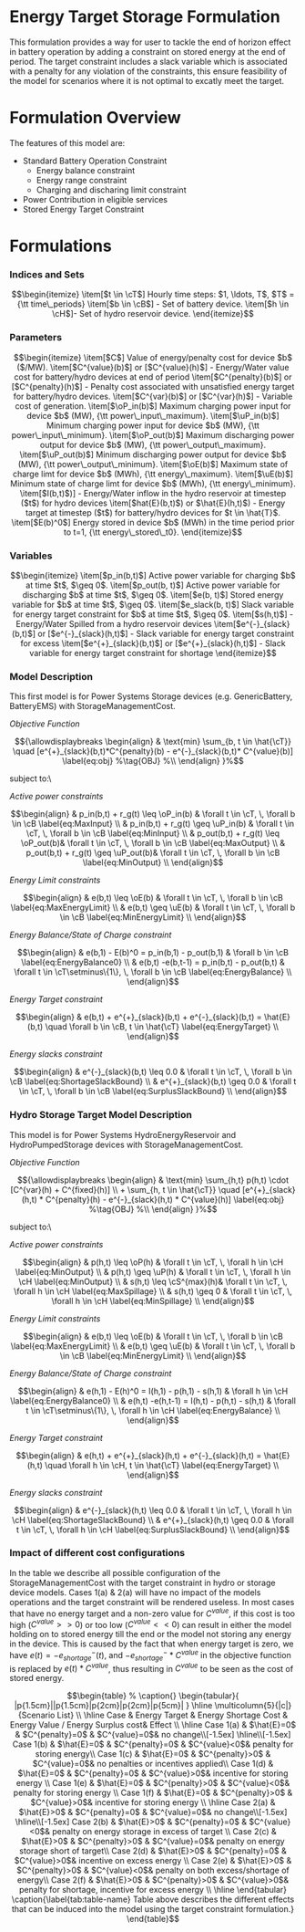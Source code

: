 # Energy Target Storage Formulation
This formulation provides a way for user to tackle the end of horizon effect in battery operation by adding a constraint on stored energy at the end of period. The target constraint includes a slack variable which is associated with a penalty for any violation of the constraints, this ensure feasibility of the model for scenarios where it is not optimal to excatly meet the target.

# Formulation Overview
 The features of this model are:
- Standard Battery Operation Constraint
  - Energy balance constraint
  - Energy range constraint
  - Charging and discharing limit constraint
- Power Contribution in eligible services 
- Stored Energy Target Constraint 


# Formulations
### Indices and Sets
```math
\begin{itemize}
	\item[$t \in \cT$] Hourly time steps: $1, \ldots, T$, $T$ = {\tt time\_periods}
    \item[$b \in \cB$] - Set of battery device.
    \item[$h \in \cH$]- Set of hydro reservoir device.
\end{itemize}
```
### Parameters
```math
\begin{itemize}
	\item[$C$]  Value of energy/penalty cost for device $b$ ($/MW).
    \item[$C^{value}(b)$] or [$C^{value}(h)$]  - Energy/Water value cost for battery/hydro devices at end of period
    \item[$C^{penalty}(b)$] or  [$C^{penalty}(h)$] - Penalty cost associated with unsatisfied energy target for battery/hydro devices.
    \item[$C^{var}(b)$] or [$C^{var}(h)$] - Variable cost of generation.
	\item[$\oP_in(b)$]   Maximum charging power input for device $b$ (MW), {\tt power\_input\_maximum}.
	\item[$\uP_in(b)$]   Minimum charging power input for device $b$ (MW), {\tt power\_input\_minimum}.
    \item[$\oP_out(b)$]   Maximum discharging power output for device $b$ (MW), {\tt power\_output\_maximum}.
	\item[$\uP_out(b)$]   Minimum discharging power output for device $b$ (MW), {\tt power\_output\_minimum}.
    \item[$\oE(b)$] Maximum state of charge limt for device $b$ (MWh), {\tt energy\_maximum}.
    \item[$\uE(b)$] Minimum state of charge limt for device $b$ (MWh), {\tt energy\_minimum}.
	\item[$I(b,t)$)] - Energy/Water inflow in the hydro reservoir at timestep ($t$) for hydro devices
    \item[$hat{E}(b,t)$)  or $\hat{E}(h,t)$) - Energy target at timestep ($t$) for battery/hydro devices for $t \in \hat{T}$.
	\item[$E(b)^0$]   Energy stored in device $b$ (MWh) in the time period prior to t=1, {\tt energy\_stored\_t0}.
\end{itemize}
```

### Variables
```math
\begin{itemize}
	\item[$p_in(b,t)$] Active power variable for charging  $b$ at time $t$, $\geq 0$.
	\item[$p_out(b, t)$]  Active power variable for discharging $b$ at time $t$, $\geq 0$.
	\item[$e(b, t)$] Stored energy variable for $b$ at time $t$, $\geq 0$.
	\item[$e_slack(b, t)$] Slack variable for energy target constraint for $b$ at time $t$,  $\geq 0$.
    \item[$s(h,t)$] - Energy/Water Spilled from a hydro reservoir devices
    \item[$e^{-}_{slack}(b,t)$]  or  [$e^{-}_{slack}(h,t)$] - Slack variable for energy target constraint for excess
    \item[$e^{+}_{slack}(b,t)$]  or  [$e^{+}_{slack}(h,t)$] - Slack variable for energy target constraint for shortage
\end{itemize}
```


### Model Description
This first model is for Power Systems Storage devices (e.g. GenericBattery, BatteryEMS) with StorageManagementCost.

*Objective Function*
```math
{\allowdisplaybreaks
\begin{align}
    & \text{min} \sum_{b, t \in \hat{\cT}} \quad [e^{+}_{slack}(b,t)*C^{penalty}(b) - e^{-}_{slack}(b,t)* C^{value}(b)] \label{eq:obj} %\tag{OBJ} %\\
\end{align}
}%
```
subject to:\

*Active power constraints*
```math
\begin{align}
		& p_in(b,t) + r_g(t) \leq  \oP_in(b) & \forall t \in \cT, \, \forall b \in \cB \label{eq:MaxInput} \\
		& p_in(b,t) + r_g(t) \geq  \uP_in(b) & \forall t \in \cT, \, \forall b \in \cB \label{eq:MinInput} \\
        & p_out(b,t) + r_g(t) \leq  \oP_out(b)& \forall t \in \cT, \, \forall b \in \cB \label{eq:MaxOutput} \\
		& p_out(b,t) + r_g(t) \geq  \uP_out(b)& \forall t \in \cT, \, \forall b \in \cB \label{eq:MinOutput} \\
\end{align}
```

*Energy Limit constraints*
```math
\begin{align}
		& e(b,t) \leq  \oE(b) & \forall t \in \cT, \, \forall b \in \cB \label{eq:MaxEnergyLimit} \\
		& e(b,t) \geq  \uE(b) & \forall t \in \cT, \, \forall b \in \cB \label{eq:MinEnergyLimit} \\
\end{align}
```

*Energy Balance/State of Charge constraint*
```math
\begin{align}
		& e(b,1) - E(b)^0 = p_in(b,1) - p_out(b,1) & \forall b \in \cB \label{eq:EnergyBalance0} \\
		& e(b,t) -e(b,t-1) = p_in(b,t) - p_out(b,t) & \forall t \in \cT\setminus\{1\}, \, \forall b \in \cB \label{eq:EnergyBalance} \\
\end{align}
```

*Energy Target constraint*
```math
\begin{align}
        & e(b,t) + e^{+}_{slack}(b,t) + e^{-}_{slack}(b,t) = \hat{E}(b,t) \quad \forall b \in \cB, t \in \hat{\cT} \label{eq:EnergyTarget} \\
\end{align}
```

*Energy slacks constraint*
```math
\begin{align}
		& e^{-}_{slack}(b,t) \leq 0.0 & \forall t \in \cT, \, \forall b \in \cB \label{eq:ShortageSlackBound} \\
		& e^{+}_{slack}(b,t) \geq 0.0 & \forall t \in \cT, \, \forall b \in \cB \label{eq:SurplusSlackBound} \\
\end{align}
```


### Hydro Storage Target Model Description
This model is for Power Systems HydroEnergyReservoir and HydroPumpedStorage devices with StorageManagementCost.

*Objective Function*
```math
{\allowdisplaybreaks
\begin{align}
    & \text{min}   \sum_{h,t} p(h,t) \cdot [C^{var}(h) + C^{fixed}(h)] \\
    + \sum_{h, t \in \hat{\cT}} \quad [e^{+}_{slack}(h,t) * C^{penalty}(h) - e^{-}_{slack}(h,t) * C^{value}(h)]   \label{eq:obj} %\tag{OBJ} %\\
\end{align}
}%
```
subject to:\

*Active power constraints*
```math
\begin{align}
		& p(h,t)  \leq  \oP(h) & \forall t \in \cT, \, \forall h \in \cH \label{eq:MinOutput} \\
		& p(h,t)  \geq  \uP(h) & \forall t \in \cT, \, \forall h \in \cH \label{eq:MinOutput} \\
        & s(h,t) \leq  \cS^{max}(h)& \forall t \in \cT, \, \forall h \in \cH \label{eq:MaxSpillage} \\
		& s(h,t) \geq  0 & \forall t \in \cT, \, \forall h \in \cH \label{eq:MinSpillage} \\
\end{align}
```

*Energy Limit constraints*
```math
\begin{align}
		& e(b,t) \leq  \oE(b) & \forall t \in \cT, \, \forall b \in \cB \label{eq:MaxEnergyLimit} \\
		& e(b,t) \geq  \uE(b) & \forall t \in \cT, \, \forall b \in \cB \label{eq:MinEnergyLimit} \\
\end{align}
```

*Energy Balance/State of Charge constraint*
```math
\begin{align}
		& e(h,1) - E(h)^0 = I(h,1) - p(h,1) - s(h,1) & \forall h \in \cH \label{eq:EnergyBalance0} \\
		& e(h,t) -e(h,t-1) = I(h,t) - p(h,t) - s(h,t) & \forall t \in \cT\setminus\{1\}, \, \forall h \in \cH \label{eq:EnergyBalance} \\
\end{align}
```

*Energy Target constraint*
```math
\begin{align}
        & e(h,t) + e^{+}_{slack}(h,t) + e^{-}_{slack}(h,t) = \hat{E}(h,t) \quad \forall h \in \cH, t \in \hat{\cT} \label{eq:EnergyTarget} \\
\end{align}
```

*Energy slacks constraint*
```math
\begin{align}
		& e^{-}_{slack}(h,t) \leq 0.0 & \forall t \in \cT, \, \forall h \in \cH \label{eq:ShortageSlackBound} \\
		& e^{+}_{slack}(h,t) \geq 0.0 & \forall t \in \cT, \, \forall h \in \cH \label{eq:SurplusSlackBound} \\
\end{align}
```

### Impact of different cost configurations
In the table we describe all possible configuration of the StorageManagementCost with the target constraint in hydro or storage device models. Cases 1(a) & 2(a) will have no impact of the models operations and the target constraint will be rendered useless. In most cases that have no energy target and a non-zero value for $C^{value}$, if this cost is too high ($C^{value} >> 0$) or too low ($C^{value} <<0$) can result in either the model holding on to stored energy till the end or the model not storing any energy in the device. This is caused by the fact that when energy target is zero, we have $e(t) = - e^{-}_{shortage}(t)$, and  $- e^{-}_{shortage} * C^{value}$ in the objective function is replaced by $e(t) * C^{value}$, thus resulting in $C^{value}$ to be seen as the cost of stored energy.

```math
\begin{table}
% \caption{}
\begin{tabular}{ |p{1.5cm}||p{1.5cm}|p{2cm}|p{2cm}|p{5cm}| }
 \hline
 \multicolumn{5}{|c|}{Scenario List} \\
 \hline
Case & Energy Target & Energy Shortage Cost & Energy Value / Energy Surplus cost& Effect \\
 \hline
 Case 1(a) & $\hat{E}=0$    & $C^{penalty}=0$   & $C^{value}=0$& no change\\[-1.5ex]
 \hline\\[-1.5ex]
 Case 1(b) & $\hat{E}=0$    & $C^{penalty}=0$   & $C^{value}<0$& penalty for storing energy\\
 Case 1(c) & $\hat{E}=0$    & $C^{penalty}>0$   & $C^{value}=0$& no penalties or incentives applied\\
 Case 1(d) & $\hat{E}=0$    & $C^{penalty}=0$   & $C^{value}>0$& incentive for storing energy \\
 Case 1(e) & $\hat{E}=0$    & $C^{penalty}>0$   & $C^{value}<0$& penalty for storing energy \\
 Case 1(f) & $\hat{E}=0$    & $C^{penalty}>0$   & $C^{value}>0$& incentive for storing energy \\
 \hline
 Case 2(a) & $\hat{E}>0$    & $C^{penalty}=0$   & $C^{value}=0$& no change\\[-1.5ex]
 \hline\\[-1.5ex]
 Case 2(b) & $\hat{E}>0$    & $C^{penalty}=0$   & $C^{value}<0$& penalty on energy storage in excess of target  \\
 Case 2(c) & $\hat{E}>0$    & $C^{penalty}>0$   & $C^{value}=0$& penalty on energy storage short of target\\
 Case 2(d) & $\hat{E}>0$    & $C^{penalty}=0$   & $C^{value}>0$& incentive on excess energy \\
 Case 2(e) & $\hat{E}>0$    & $C^{penalty}>0$   & $C^{value}<0$& penalty on both  excess/shortage of energy\\
 Case 2(f) & $\hat{E}>0$    & $C^{penalty}>0$   & $C^{value}>0$& penalty for shortage, incentive for excess energy \\
 \hline
\end{tabular}
\caption{\label{tab:table-name} Table above describes the different effects that can be induced into the model using the target constraint formulation.}
\end{table}
```
